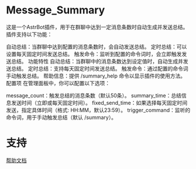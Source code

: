# Message_Summary

这是一个AstrBot插件，用于在群聊中达到一定消息条数时自动生成并发送总结。插件支持以下功能：

自动总结：当群聊中达到配置的消息条数时，会自动发送总结。
定时总结：可以设置每天固定时间发送总结。
触发命令：监听到配置的命令词时，会立即触发发送总结。
功能特性
自动总结：当群聊中的消息条数达到设定值时，自动生成并发送总结。
定时总结：支持每天固定时间发送总结。
触发命令：通过配置的命令词手动触发总结。
帮助信息：提供 /summary_help 命令以显示插件的使用方法。
配置项
在管理面板中，你可以配置以下选项：

message_count：触发总结的消息条数（默认50条）。
summary_time：总结信息发送时间（立即或每天固定时间）。
fixed_send_time：如果选择每天固定时间发送，指定具体时间（格式: HH:MM，默认23:59）。
trigger_command：监听的命令词，用于手动触发总结（默认 /summary）。

# 支持

[帮助文档](https://astrbot.soulter.top/center/docs/%E5%BC%80%E5%8F%91/%E6%8F%92%E4%BB%B6%E5%BC%80%E5%8F%91/
)
